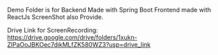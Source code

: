 Demo Folder is for Backend Made with Spring Boot
Frontend made with ReactJs
ScreenShot also Provide.

Drive Link for ScreenRecording: https://drive.google.com/drive/folders/1xukn-ZlPaOoJBKOec7dikMLfZK580WZ3?usp=drive_link
